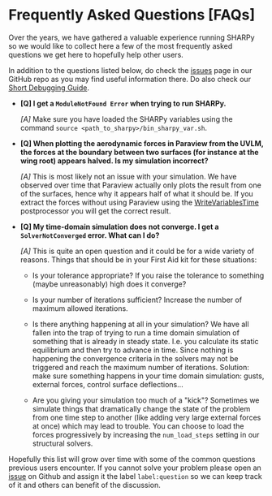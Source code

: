 # Frequently Asked Questions [FAQs]

Over the years, we have gathered a valuable experience running SHARPy so we would like to collect here a few of the
most frequently asked questions we get here to hopefully help other users.

In addition to the questions listed below, do check the [issues](https://github.com/ImperialCollegeLondon/sharpy/issues?q=is%3Aissue) page in our GitHub repo as you may find useful
information there. Do also check our [Short Debugging Guide](./debug.html).

* __[Q] I get a `ModuleNotFound Error` when trying to run SHARPy.__

    _[A]_ Make sure you have loaded the SHARPy variables using the command `source <path_to_sharpy>/bin_sharpy_var.sh`.

* __[Q] When plotting the aerodynamic forces in Paraview from the UVLM, the forces at the boundary between two
surfaces (for instance at the wing root) appears halved. Is my simulation incorrect?__

    _[A]_ This is most likely not an issue with your simulation. We have observed over time that Paraview actually only
    plots the result from one of the surfaces, hence why it appears half of what it should be. If you extract the forces
    without using Paraview using the
    [WriteVariablesTime](https://ic-sharpy.readthedocs.io/en/master/includes/postprocs/WriteVariablesTime.html) postprocessor you will get the correct result.

* __[Q] My time-domain simulation does not converge. I get a `SolverNotConverged` error. What can I do?__

    _[A]_ This is quite an open question and it could be for a wide variety of reasons. Things that should be in your
    First Aid kit for these situations:

    - Is your tolerance appropriate? If you raise the tolerance to something (maybe unreasonably) high does it
    converge?

    - Is your number of iterations sufficient? Increase the number of maximum allowed iterations.

    - Is there anything happening at all in your simulation? We have all fallen into the trap of trying to run
    a time domain simulation of something that is already in steady state. I.e. you calculate its static
    equilibrium and then try to advance in time. Since nothing is happening the convergence criteria in the solvers
    may not be triggered and reach the maximum number of iterations. Solution: make sure something happens in your time
    domain simulation: gusts, external forces, control surface deflections...

    - Are you giving your simulation too much of a "kick"? Sometimes we simulate things that dramatically change the
    state of the problem from one time step to another (like adding very large external forces at once) which may lead
    to trouble. You can choose to load the forces progressively by increasing the `num_load_steps` setting in our
    structural solvers.

Hopefully this list will grow over time with some of the common questions previous users encounter. If you cannot solve
your problem please open an [issue](https://github.com/ImperialCollegeLondon/sharpy/issues) on Github and assign it the
label `label:question` so we can keep track of it and others can benefit of the discussion.
